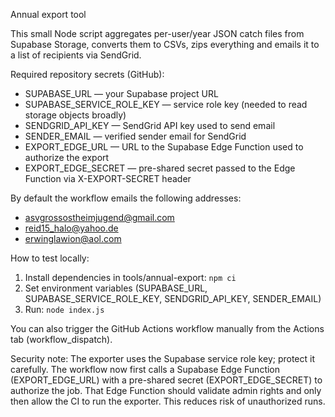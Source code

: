 Annual export tool

This small Node script aggregates per-user/year JSON catch files from Supabase Storage, converts them to CSVs, zips everything and emails it to a list of recipients via SendGrid.

Required repository secrets (GitHub):
- SUPABASE_URL — your Supabase project URL
- SUPABASE_SERVICE_ROLE_KEY — service role key (needed to read storage objects broadly)
- SENDGRID_API_KEY — SendGrid API key used to send email
- SENDER_EMAIL — verified sender email for SendGrid
- EXPORT_EDGE_URL — URL to the Supabase Edge Function used to authorize the export
- EXPORT_EDGE_SECRET — pre-shared secret passed to the Edge Function via X-EXPORT-SECRET header

By default the workflow emails the following addresses:
 - asvgrossostheimjugend@gmail.com
 - reid15_halo@yahoo.de
 - erwinglawion@aol.com

How to test locally:
1. Install dependencies in tools/annual-export: `npm ci`
2. Set environment variables (SUPABASE_URL, SUPABASE_SERVICE_ROLE_KEY, SENDGRID_API_KEY, SENDER_EMAIL)
3. Run: `node index.js`

You can also trigger the GitHub Actions workflow manually from the Actions tab (workflow_dispatch).

Security note: The exporter uses the Supabase service role key; protect it carefully. The workflow now first calls a Supabase Edge Function (EXPORT_EDGE_URL) with a pre-shared secret (EXPORT_EDGE_SECRET) to authorize the job. That Edge Function should validate admin rights and only then allow the CI to run the exporter. This reduces risk of unauthorized runs.
